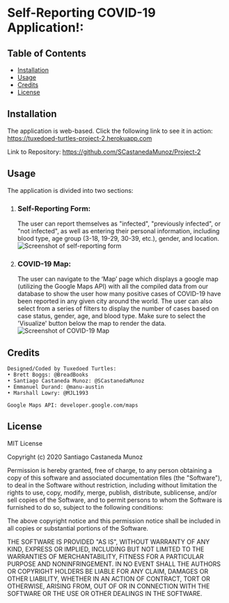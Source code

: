 # Self-Reporting COVID-19 Application!:

## Table of Contents
- [Installation](##Installation)
- [Usage](##Usage)
- [Credits](##Credits)
- [License](##License)

## Installation
The application is web-based. Click the following link to see it in action: https://tuxedoed-turtles-project-2.herokuapp.com

Link to Repository: https://github.com/SCastanedaMunoz/Project-2

## Usage
The application is divided into two sections:
1. ### Self-Reporting Form:
    The user can report themselves as "infected", "previously infected", or "not infected", as well as entering their personal information, including blood type, age group (3-18, 19-29, 30-39, etc.), gender, and location.
    ![Screenshot of self-reporting form](../Dropbox/COVIDapp_screenshot1.png)

2. ### COVID-19 Map:
    The user can navigate to the ‘Map’ page which displays a google map (utilizing the Google Maps API) with all the compiled data from our database to show the user how many positive cases of COVID-19 have been reported in any given city around the world. The user can also select from a series of filters to display the number of cases based on case status, gender, age, and blood type. Make sure to select the 'Visualize' button below the map to render the data.
    ![Screenshot of COVID-19 Map](../Dropbox/COVIDapp_screenshot2.png)

## Credits
    Designed/Coded by Tuxedoed Turtles:
    • Brett Boggs: @BreadBooks
    • Santiago Castaneda Munoz: @SCastanedaMunoz
    • Emmanuel Durand: @manu-austin
    • Marshall Lowry: @MJL1993

    Google Maps API: developer.google.com/maps

## License

MIT License

Copyright (c) 2020 Santiago Castaneda Munoz

Permission is hereby granted, free of charge, to any person obtaining a copy
of this software and associated documentation files (the "Software"), to deal
in the Software without restriction, including without limitation the rights
to use, copy, modify, merge, publish, distribute, sublicense, and/or sell
copies of the Software, and to permit persons to whom the Software is
furnished to do so, subject to the following conditions:

The above copyright notice and this permission notice shall be included in all
copies or substantial portions of the Software.

THE SOFTWARE IS PROVIDED "AS IS", WITHOUT WARRANTY OF ANY KIND, EXPRESS OR
IMPLIED, INCLUDING BUT NOT LIMITED TO THE WARRANTIES OF MERCHANTABILITY,
FITNESS FOR A PARTICULAR PURPOSE AND NONINFRINGEMENT. IN NO EVENT SHALL THE
AUTHORS OR COPYRIGHT HOLDERS BE LIABLE FOR ANY CLAIM, DAMAGES OR OTHER
LIABILITY, WHETHER IN AN ACTION OF CONTRACT, TORT OR OTHERWISE, ARISING FROM,
OUT OF OR IN CONNECTION WITH THE SOFTWARE OR THE USE OR OTHER DEALINGS IN THE
SOFTWARE.
